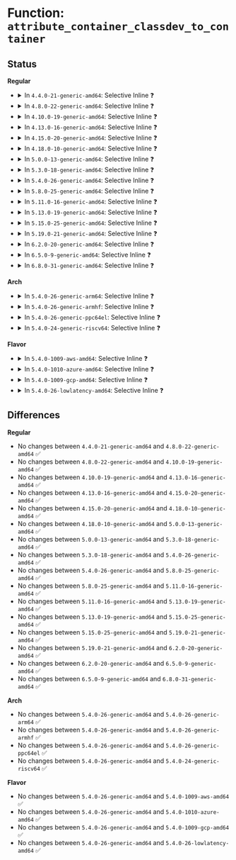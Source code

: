 # Function: <code>attribute_container_classdev_to_container</code>

## Status
<b>Regular</b>
<ul>
<li>
<details>
<summary>In <code>4.4.0-21-generic-amd64</code>: Selective Inline ❓</summary>

```c
struct attribute_container * attribute_container_classdev_to_container(struct device * classdev)
```

```json
{
  "name": "attribute_container_classdev_to_container",
  "collision_type": "Unique Global",
  "inline_type": "Selective",
  "funcs": [
    {
      "addr": 18446744071584416512,
      "name": "attribute_container_classdev_to_container",
      "external": true,
      "loc": "drivers/base/attribute_container.c:55",
      "file": "drivers/base/attribute_container.c",
      "inline": "not declared, inlined",
      "caller_inline": [
        "drivers/base/attribute_container.c:attribute_container_remove_attrs"
      ],
      "caller_func": []
    }
  ],
  "symbols": [
    {
      "addr": 18446744071584416512,
      "name": "attribute_container_classdev_to_container",
      "section": ".text",
      "bind": "STB_GLOBAL",
      "size": 15
    }
  ]
}
```
</details>
</li>
<li>
<details>
<summary>In <code>4.8.0-22-generic-amd64</code>: Selective Inline ❓</summary>

```c
struct attribute_container * attribute_container_classdev_to_container(struct device * classdev)
```

```json
{
  "name": "attribute_container_classdev_to_container",
  "collision_type": "Unique Global",
  "inline_type": "Selective",
  "funcs": [
    {
      "addr": 18446744071584753262,
      "name": "attribute_container_classdev_to_container",
      "external": true,
      "loc": "drivers/base/attribute_container.c:55",
      "file": "drivers/base/attribute_container.c",
      "inline": "not declared, inlined",
      "caller_inline": [
        "drivers/base/attribute_container.c:attribute_container_remove_attrs"
      ],
      "caller_func": []
    }
  ],
  "symbols": [
    {
      "addr": 18446744071584751872,
      "name": "attribute_container_classdev_to_container",
      "section": ".text",
      "bind": "STB_GLOBAL",
      "size": 15
    }
  ]
}
```
</details>
</li>
<li>
<details>
<summary>In <code>4.10.0-19-generic-amd64</code>: Selective Inline ❓</summary>

```c
struct attribute_container * attribute_container_classdev_to_container(struct device * classdev)
```

```json
{
  "name": "attribute_container_classdev_to_container",
  "collision_type": "Unique Global",
  "inline_type": "Selective",
  "funcs": [
    {
      "addr": 18446744071584943582,
      "name": "attribute_container_classdev_to_container",
      "external": true,
      "loc": "drivers/base/attribute_container.c:55",
      "file": "drivers/base/attribute_container.c",
      "inline": "not declared, inlined",
      "caller_inline": [
        "drivers/base/attribute_container.c:attribute_container_remove_attrs"
      ],
      "caller_func": []
    }
  ],
  "symbols": [
    {
      "addr": 18446744071584942192,
      "name": "attribute_container_classdev_to_container",
      "section": ".text",
      "bind": "STB_GLOBAL",
      "size": 15
    }
  ]
}
```
</details>
</li>
<li>
<details>
<summary>In <code>4.13.0-16-generic-amd64</code>: Selective Inline ❓</summary>

```c
struct attribute_container * attribute_container_classdev_to_container(struct device * classdev)
```

```json
{
  "name": "attribute_container_classdev_to_container",
  "collision_type": "Unique Global",
  "inline_type": "Selective",
  "funcs": [
    {
      "addr": 18446744071585027998,
      "name": "attribute_container_classdev_to_container",
      "external": true,
      "loc": "drivers/base/attribute_container.c:55",
      "file": "drivers/base/attribute_container.c",
      "inline": "not declared, inlined",
      "caller_inline": [
        "drivers/base/attribute_container.c:attribute_container_remove_attrs"
      ],
      "caller_func": []
    }
  ],
  "symbols": [
    {
      "addr": 18446744071585026640,
      "name": "attribute_container_classdev_to_container",
      "section": ".text",
      "bind": "STB_GLOBAL",
      "size": 15
    }
  ]
}
```
</details>
</li>
<li>
<details>
<summary>In <code>4.15.0-20-generic-amd64</code>: Selective Inline ❓</summary>

```c
struct attribute_container * attribute_container_classdev_to_container(struct device * classdev)
```

```json
{
  "name": "attribute_container_classdev_to_container",
  "collision_type": "Unique Global",
  "inline_type": "Selective",
  "funcs": [
    {
      "addr": 18446744071585450638,
      "name": "attribute_container_classdev_to_container",
      "external": true,
      "loc": "drivers/base/attribute_container.c:55",
      "file": "drivers/base/attribute_container.c",
      "inline": "not declared, inlined",
      "caller_inline": [
        "drivers/base/attribute_container.c:attribute_container_remove_attrs"
      ],
      "caller_func": []
    }
  ],
  "symbols": [
    {
      "addr": 18446744071585449280,
      "name": "attribute_container_classdev_to_container",
      "section": ".text",
      "bind": "STB_GLOBAL",
      "size": 15
    }
  ]
}
```
</details>
</li>
<li>
<details>
<summary>In <code>4.18.0-10-generic-amd64</code>: Selective Inline ❓</summary>

```c
struct attribute_container * attribute_container_classdev_to_container(struct device * classdev)
```

```json
{
  "name": "attribute_container_classdev_to_container",
  "collision_type": "Unique Global",
  "inline_type": "Selective",
  "funcs": [
    {
      "addr": 18446744071585693813,
      "name": "attribute_container_classdev_to_container",
      "external": true,
      "loc": "drivers/base/attribute_container.c:54",
      "file": "drivers/base/attribute_container.c",
      "inline": "not declared, inlined",
      "caller_inline": [
        "drivers/base/attribute_container.c:attribute_container_remove_attrs"
      ],
      "caller_func": []
    }
  ],
  "symbols": [
    {
      "addr": 18446744071585692464,
      "name": "attribute_container_classdev_to_container",
      "section": ".text",
      "bind": "STB_GLOBAL",
      "size": 15
    }
  ]
}
```
</details>
</li>
<li>
<details>
<summary>In <code>5.0.0-13-generic-amd64</code>: Selective Inline ❓</summary>

```c
struct attribute_container * attribute_container_classdev_to_container(struct device * classdev)
```

```json
{
  "name": "attribute_container_classdev_to_container",
  "collision_type": "Unique Global",
  "inline_type": "Selective",
  "funcs": [
    {
      "addr": 18446744071585824101,
      "name": "attribute_container_classdev_to_container",
      "external": true,
      "loc": "drivers/base/attribute_container.c:54",
      "file": "drivers/base/attribute_container.c",
      "inline": "not declared, inlined",
      "caller_inline": [
        "drivers/base/attribute_container.c:attribute_container_remove_attrs"
      ],
      "caller_func": []
    }
  ],
  "symbols": [
    {
      "addr": 18446744071585822736,
      "name": "attribute_container_classdev_to_container",
      "section": ".text",
      "bind": "STB_GLOBAL",
      "size": 15
    }
  ]
}
```
</details>
</li>
<li>
<details>
<summary>In <code>5.3.0-18-generic-amd64</code>: Selective Inline ❓</summary>

```c
struct attribute_container * attribute_container_classdev_to_container(struct device * classdev)
```

```json
{
  "name": "attribute_container_classdev_to_container",
  "collision_type": "Unique Global",
  "inline_type": "Selective",
  "funcs": [
    {
      "addr": 18446744071586058053,
      "name": "attribute_container_classdev_to_container",
      "external": true,
      "loc": "drivers/base/attribute_container.c:54",
      "file": "drivers/base/attribute_container.c",
      "inline": "not declared, inlined",
      "caller_inline": [
        "drivers/base/attribute_container.c:attribute_container_remove_attrs"
      ],
      "caller_func": []
    }
  ],
  "symbols": [
    {
      "addr": 18446744071586056688,
      "name": "attribute_container_classdev_to_container",
      "section": ".text",
      "bind": "STB_GLOBAL",
      "size": 15
    }
  ]
}
```
</details>
</li>
<li>
<details>
<summary>In <code>5.4.0-26-generic-amd64</code>: Selective Inline ❓</summary>

```c
struct attribute_container * attribute_container_classdev_to_container(struct device * classdev)
```

```json
{
  "name": "attribute_container_classdev_to_container",
  "collision_type": "Unique Global",
  "inline_type": "Selective",
  "funcs": [
    {
      "addr": 18446744071586205941,
      "name": "attribute_container_classdev_to_container",
      "external": true,
      "loc": "drivers/base/attribute_container.c:54",
      "file": "drivers/base/attribute_container.c",
      "inline": "not declared, inlined",
      "caller_inline": [
        "drivers/base/attribute_container.c:attribute_container_remove_attrs"
      ],
      "caller_func": []
    }
  ],
  "symbols": [
    {
      "addr": 18446744071586204576,
      "name": "attribute_container_classdev_to_container",
      "section": ".text",
      "bind": "STB_GLOBAL",
      "size": 15
    }
  ]
}
```
</details>
</li>
<li>
<details>
<summary>In <code>5.8.0-25-generic-amd64</code>: Selective Inline ❓</summary>

```c
struct attribute_container * attribute_container_classdev_to_container(struct device * classdev)
```

```json
{
  "name": "attribute_container_classdev_to_container",
  "collision_type": "Unique Global",
  "inline_type": "Selective",
  "funcs": [
    {
      "addr": 18446744071586969957,
      "name": "attribute_container_classdev_to_container",
      "external": true,
      "loc": "drivers/base/attribute_container.c:54",
      "file": "drivers/base/attribute_container.c",
      "inline": "not declared, inlined",
      "caller_inline": [
        "drivers/base/attribute_container.c:attribute_container_remove_attrs",
        "drivers/base/attribute_container.c:attribute_container_add_attrs"
      ],
      "caller_func": []
    }
  ],
  "symbols": [
    {
      "addr": 18446744071586967984,
      "name": "attribute_container_classdev_to_container",
      "section": ".text",
      "bind": "STB_GLOBAL",
      "size": 15
    }
  ]
}
```
</details>
</li>
<li>
<details>
<summary>In <code>5.11.0-16-generic-amd64</code>: Selective Inline ❓</summary>

```c
struct attribute_container * attribute_container_classdev_to_container(struct device * classdev)
```

```json
{
  "name": "attribute_container_classdev_to_container",
  "collision_type": "Unique Global",
  "inline_type": "Selective",
  "funcs": [
    {
      "addr": 18446744071587055733,
      "name": "attribute_container_classdev_to_container",
      "external": true,
      "loc": "drivers/base/attribute_container.c:54",
      "file": "drivers/base/attribute_container.c",
      "inline": "not declared, inlined",
      "caller_inline": [
        "drivers/base/attribute_container.c:attribute_container_remove_attrs",
        "drivers/base/attribute_container.c:attribute_container_add_attrs"
      ],
      "caller_func": []
    }
  ],
  "symbols": [
    {
      "addr": 18446744071587053760,
      "name": "attribute_container_classdev_to_container",
      "section": ".text",
      "bind": "STB_GLOBAL",
      "size": 15
    }
  ]
}
```
</details>
</li>
<li>
<details>
<summary>In <code>5.13.0-19-generic-amd64</code>: Selective Inline ❓</summary>

```c
struct attribute_container * attribute_container_classdev_to_container(struct device * classdev)
```

```json
{
  "name": "attribute_container_classdev_to_container",
  "collision_type": "Unique Global",
  "inline_type": "Selective",
  "funcs": [
    {
      "addr": 18446744071586939525,
      "name": "attribute_container_classdev_to_container",
      "external": true,
      "loc": "drivers/base/attribute_container.c:54",
      "file": "drivers/base/attribute_container.c",
      "inline": "not declared, inlined",
      "caller_inline": [
        "drivers/base/attribute_container.c:attribute_container_remove_attrs",
        "drivers/base/attribute_container.c:attribute_container_add_attrs"
      ],
      "caller_func": []
    }
  ],
  "symbols": [
    {
      "addr": 18446744071586937552,
      "name": "attribute_container_classdev_to_container",
      "section": ".text",
      "bind": "STB_GLOBAL",
      "size": 15
    }
  ]
}
```
</details>
</li>
<li>
<details>
<summary>In <code>5.15.0-25-generic-amd64</code>: Selective Inline ❓</summary>

```c
struct attribute_container * attribute_container_classdev_to_container(struct device * classdev)
```

```json
{
  "name": "attribute_container_classdev_to_container",
  "collision_type": "Unique Global",
  "inline_type": "Selective",
  "funcs": [
    {
      "addr": 18446744071587503109,
      "name": "attribute_container_classdev_to_container",
      "external": true,
      "loc": "drivers/base/attribute_container.c:54",
      "file": "drivers/base/attribute_container.c",
      "inline": "not declared, inlined",
      "caller_inline": [
        "drivers/base/attribute_container.c:attribute_container_remove_attrs",
        "drivers/base/attribute_container.c:attribute_container_add_attrs"
      ],
      "caller_func": []
    }
  ],
  "symbols": [
    {
      "addr": 18446744071587501136,
      "name": "attribute_container_classdev_to_container",
      "section": ".text",
      "bind": "STB_GLOBAL",
      "size": 15
    }
  ]
}
```
</details>
</li>
<li>
<details>
<summary>In <code>5.19.0-21-generic-amd64</code>: Selective Inline ❓</summary>

```c
struct attribute_container * attribute_container_classdev_to_container(struct device * classdev)
```

```json
{
  "name": "attribute_container_classdev_to_container",
  "collision_type": "Unique Global",
  "inline_type": "Selective",
  "funcs": [
    {
      "addr": 18446744071588827717,
      "name": "attribute_container_classdev_to_container",
      "external": true,
      "loc": "drivers/base/attribute_container.c:54",
      "file": "drivers/base/attribute_container.c",
      "inline": "not declared, inlined",
      "caller_inline": [
        "drivers/base/attribute_container.c:attribute_container_remove_attrs",
        "drivers/base/attribute_container.c:attribute_container_add_attrs"
      ],
      "caller_func": []
    }
  ],
  "symbols": [
    {
      "addr": 18446744071588825584,
      "name": "attribute_container_classdev_to_container",
      "section": ".text",
      "bind": "STB_GLOBAL",
      "size": 21
    }
  ]
}
```
</details>
</li>
<li>
<details>
<summary>In <code>6.2.0-20-generic-amd64</code>: Selective Inline ❓</summary>

```c
struct attribute_container * attribute_container_classdev_to_container(struct device * classdev)
```

```json
{
  "name": "attribute_container_classdev_to_container",
  "collision_type": "Unique Global",
  "inline_type": "Selective",
  "funcs": [
    {
      "addr": 18446744071590327573,
      "name": "attribute_container_classdev_to_container",
      "external": true,
      "loc": "drivers/base/attribute_container.c:54",
      "file": "drivers/base/attribute_container.c",
      "inline": "not declared, inlined",
      "caller_inline": [
        "drivers/base/attribute_container.c:attribute_container_remove_attrs",
        "drivers/base/attribute_container.c:attribute_container_add_attrs"
      ],
      "caller_func": []
    }
  ],
  "symbols": [
    {
      "addr": 18446744071590325184,
      "name": "attribute_container_classdev_to_container",
      "section": ".text",
      "bind": "STB_GLOBAL",
      "size": 21
    }
  ]
}
```
</details>
</li>
<li>
<details>
<summary>In <code>6.5.0-9-generic-amd64</code>: Selective Inline ❓</summary>

```c
struct attribute_container * attribute_container_classdev_to_container(struct device * classdev)
```

```json
{
  "name": "attribute_container_classdev_to_container",
  "collision_type": "Unique Global",
  "inline_type": "Selective",
  "funcs": [
    {
      "addr": 18446744071590647605,
      "name": "attribute_container_classdev_to_container",
      "external": true,
      "loc": "drivers/base/attribute_container.c:54",
      "file": "drivers/base/attribute_container.c",
      "inline": "not declared, inlined",
      "caller_inline": [
        "drivers/base/attribute_container.c:attribute_container_remove_attrs",
        "drivers/base/attribute_container.c:attribute_container_add_attrs"
      ],
      "caller_func": []
    }
  ],
  "symbols": [
    {
      "addr": 18446744071590645216,
      "name": "attribute_container_classdev_to_container",
      "section": ".text",
      "bind": "STB_GLOBAL",
      "size": 21
    }
  ]
}
```
</details>
</li>
<li>
<details>
<summary>In <code>6.8.0-31-generic-amd64</code>: Selective Inline ❓</summary>

```c
struct attribute_container * attribute_container_classdev_to_container(struct device * classdev)
```

```json
{
  "name": "attribute_container_classdev_to_container",
  "collision_type": "Unique Global",
  "inline_type": "Selective",
  "funcs": [
    {
      "addr": 18446744071591007749,
      "name": "attribute_container_classdev_to_container",
      "external": true,
      "loc": "drivers/base/attribute_container.c:54",
      "file": "drivers/base/attribute_container.c",
      "inline": "not declared, inlined",
      "caller_inline": [
        "drivers/base/attribute_container.c:attribute_container_remove_attrs",
        "drivers/base/attribute_container.c:attribute_container_add_attrs"
      ],
      "caller_func": []
    }
  ],
  "symbols": [
    {
      "addr": 18446744071591005312,
      "name": "attribute_container_classdev_to_container",
      "section": ".text",
      "bind": "STB_GLOBAL",
      "size": 21
    }
  ]
}
```
</details>
</li>
</ul>
<b>Arch</b>
<ul>
<li>
<details>
<summary>In <code>5.4.0-26-generic-arm64</code>: Selective Inline ❓</summary>

```c
struct attribute_container * attribute_container_classdev_to_container(struct device * classdev)
```

```json
{
  "name": "attribute_container_classdev_to_container",
  "collision_type": "Unique Global",
  "inline_type": "Selective",
  "funcs": [
    {
      "addr": 18446603336499009460,
      "name": "attribute_container_classdev_to_container",
      "external": true,
      "loc": "drivers/base/attribute_container.c:54",
      "file": "drivers/base/attribute_container.c",
      "inline": "not declared, inlined",
      "caller_inline": [
        "drivers/base/attribute_container.c:attribute_container_remove_attrs"
      ],
      "caller_func": []
    }
  ],
  "symbols": [
    {
      "addr": 18446603336499007744,
      "name": "attribute_container_classdev_to_container",
      "section": ".text",
      "bind": "STB_GLOBAL",
      "size": 40
    }
  ]
}
```
</details>
</li>
<li>
<details>
<summary>In <code>5.4.0-26-generic-armhf</code>: Selective Inline ❓</summary>

```c
struct attribute_container * attribute_container_classdev_to_container(struct device * classdev)
```

```json
{
  "name": "attribute_container_classdev_to_container",
  "collision_type": "Unique Global",
  "inline_type": "Selective",
  "funcs": [
    {
      "addr": 3231573764,
      "name": "attribute_container_classdev_to_container",
      "external": true,
      "loc": "drivers/base/attribute_container.c:54",
      "file": "drivers/base/attribute_container.c",
      "inline": "not declared, inlined",
      "caller_inline": [
        "drivers/base/attribute_container.c:attribute_container_remove_attrs"
      ],
      "caller_func": []
    }
  ],
  "symbols": [
    {
      "addr": 3231572252,
      "name": "attribute_container_classdev_to_container",
      "section": ".text",
      "bind": "STB_GLOBAL",
      "size": 28
    }
  ]
}
```
</details>
</li>
<li>
<details>
<summary>In <code>5.4.0-26-generic-ppc64el</code>: Selective Inline ❓</summary>

```c
struct attribute_container * attribute_container_classdev_to_container(struct device * classdev)
```

```json
{
  "name": "attribute_container_classdev_to_container",
  "collision_type": "Unique Global",
  "inline_type": "Selective",
  "funcs": [
    {
      "addr": 13835058055292169532,
      "name": "attribute_container_classdev_to_container",
      "external": true,
      "loc": "drivers/base/attribute_container.c:54",
      "file": "drivers/base/attribute_container.c",
      "inline": "not declared, inlined",
      "caller_inline": [
        "drivers/base/attribute_container.c:attribute_container_remove_attrs",
        "drivers/base/attribute_container.c:attribute_container_add_attrs"
      ],
      "caller_func": []
    }
  ],
  "symbols": [
    {
      "addr": 13835058055292166992,
      "name": "attribute_container_classdev_to_container",
      "section": ".text",
      "bind": "STB_GLOBAL",
      "size": 16
    }
  ]
}
```
</details>
</li>
<li>
<details>
<summary>In <code>5.4.0-24-generic-riscv64</code>: Selective Inline ❓</summary>

```c
struct attribute_container * attribute_container_classdev_to_container(struct device * classdev)
```

```json
{
  "name": "attribute_container_classdev_to_container",
  "collision_type": "Unique Global",
  "inline_type": "Selective",
  "funcs": [
    {
      "addr": 18446743936276379004,
      "name": "attribute_container_classdev_to_container",
      "external": true,
      "loc": "drivers/base/attribute_container.c:54",
      "file": "drivers/base/attribute_container.c",
      "inline": "not declared, inlined",
      "caller_inline": [
        "drivers/base/attribute_container.c:attribute_container_remove_attrs"
      ],
      "caller_func": []
    }
  ],
  "symbols": [
    {
      "addr": 18446743936276377520,
      "name": "attribute_container_classdev_to_container",
      "section": ".text",
      "bind": "STB_GLOBAL",
      "size": 36
    }
  ]
}
```
</details>
</li>
</ul>
<b>Flavor</b>
<ul>
<li>
<details>
<summary>In <code>5.4.0-1009-aws-amd64</code>: Selective Inline ❓</summary>

```c
struct attribute_container * attribute_container_classdev_to_container(struct device * classdev)
```

```json
{
  "name": "attribute_container_classdev_to_container",
  "collision_type": "Unique Global",
  "inline_type": "Selective",
  "funcs": [
    {
      "addr": 18446744071585966149,
      "name": "attribute_container_classdev_to_container",
      "external": true,
      "loc": "drivers/base/attribute_container.c:54",
      "file": "drivers/base/attribute_container.c",
      "inline": "not declared, inlined",
      "caller_inline": [
        "drivers/base/attribute_container.c:attribute_container_remove_attrs"
      ],
      "caller_func": []
    }
  ],
  "symbols": [
    {
      "addr": 18446744071585964784,
      "name": "attribute_container_classdev_to_container",
      "section": ".text",
      "bind": "STB_GLOBAL",
      "size": 15
    }
  ]
}
```
</details>
</li>
<li>
<details>
<summary>In <code>5.4.0-1010-azure-amd64</code>: Selective Inline ❓</summary>

```c
struct attribute_container * attribute_container_classdev_to_container(struct device * classdev)
```

```json
{
  "name": "attribute_container_classdev_to_container",
  "collision_type": "Unique Global",
  "inline_type": "Selective",
  "funcs": [
    {
      "addr": 18446744071585815413,
      "name": "attribute_container_classdev_to_container",
      "external": true,
      "loc": "drivers/base/attribute_container.c:54",
      "file": "drivers/base/attribute_container.c",
      "inline": "not declared, inlined",
      "caller_inline": [
        "drivers/base/attribute_container.c:attribute_container_remove_attrs"
      ],
      "caller_func": []
    }
  ],
  "symbols": [
    {
      "addr": 18446744071585814048,
      "name": "attribute_container_classdev_to_container",
      "section": ".text",
      "bind": "STB_GLOBAL",
      "size": 15
    }
  ]
}
```
</details>
</li>
<li>
<details>
<summary>In <code>5.4.0-1009-gcp-amd64</code>: Selective Inline ❓</summary>

```c
struct attribute_container * attribute_container_classdev_to_container(struct device * classdev)
```

```json
{
  "name": "attribute_container_classdev_to_container",
  "collision_type": "Unique Global",
  "inline_type": "Selective",
  "funcs": [
    {
      "addr": 18446744071586155957,
      "name": "attribute_container_classdev_to_container",
      "external": true,
      "loc": "drivers/base/attribute_container.c:54",
      "file": "drivers/base/attribute_container.c",
      "inline": "not declared, inlined",
      "caller_inline": [
        "drivers/base/attribute_container.c:attribute_container_remove_attrs"
      ],
      "caller_func": []
    }
  ],
  "symbols": [
    {
      "addr": 18446744071586154592,
      "name": "attribute_container_classdev_to_container",
      "section": ".text",
      "bind": "STB_GLOBAL",
      "size": 15
    }
  ]
}
```
</details>
</li>
<li>
<details>
<summary>In <code>5.4.0-26-lowlatency-amd64</code>: Selective Inline ❓</summary>

```c
struct attribute_container * attribute_container_classdev_to_container(struct device * classdev)
```

```json
{
  "name": "attribute_container_classdev_to_container",
  "collision_type": "Unique Global",
  "inline_type": "Selective",
  "funcs": [
    {
      "addr": 18446744071586264661,
      "name": "attribute_container_classdev_to_container",
      "external": true,
      "loc": "drivers/base/attribute_container.c:54",
      "file": "drivers/base/attribute_container.c",
      "inline": "not declared, inlined",
      "caller_inline": [
        "drivers/base/attribute_container.c:attribute_container_remove_attrs"
      ],
      "caller_func": []
    }
  ],
  "symbols": [
    {
      "addr": 18446744071586263296,
      "name": "attribute_container_classdev_to_container",
      "section": ".text",
      "bind": "STB_GLOBAL",
      "size": 15
    }
  ]
}
```
</details>
</li>
</ul>

## Differences
<b>Regular</b>
<ul>
<li>
No changes between <code>4.4.0-21-generic-amd64</code> and <code>4.8.0-22-generic-amd64</code> ✅
</li>
<li>
No changes between <code>4.8.0-22-generic-amd64</code> and <code>4.10.0-19-generic-amd64</code> ✅
</li>
<li>
No changes between <code>4.10.0-19-generic-amd64</code> and <code>4.13.0-16-generic-amd64</code> ✅
</li>
<li>
No changes between <code>4.13.0-16-generic-amd64</code> and <code>4.15.0-20-generic-amd64</code> ✅
</li>
<li>
No changes between <code>4.15.0-20-generic-amd64</code> and <code>4.18.0-10-generic-amd64</code> ✅
</li>
<li>
No changes between <code>4.18.0-10-generic-amd64</code> and <code>5.0.0-13-generic-amd64</code> ✅
</li>
<li>
No changes between <code>5.0.0-13-generic-amd64</code> and <code>5.3.0-18-generic-amd64</code> ✅
</li>
<li>
No changes between <code>5.3.0-18-generic-amd64</code> and <code>5.4.0-26-generic-amd64</code> ✅
</li>
<li>
No changes between <code>5.4.0-26-generic-amd64</code> and <code>5.8.0-25-generic-amd64</code> ✅
</li>
<li>
No changes between <code>5.8.0-25-generic-amd64</code> and <code>5.11.0-16-generic-amd64</code> ✅
</li>
<li>
No changes between <code>5.11.0-16-generic-amd64</code> and <code>5.13.0-19-generic-amd64</code> ✅
</li>
<li>
No changes between <code>5.13.0-19-generic-amd64</code> and <code>5.15.0-25-generic-amd64</code> ✅
</li>
<li>
No changes between <code>5.15.0-25-generic-amd64</code> and <code>5.19.0-21-generic-amd64</code> ✅
</li>
<li>
No changes between <code>5.19.0-21-generic-amd64</code> and <code>6.2.0-20-generic-amd64</code> ✅
</li>
<li>
No changes between <code>6.2.0-20-generic-amd64</code> and <code>6.5.0-9-generic-amd64</code> ✅
</li>
<li>
No changes between <code>6.5.0-9-generic-amd64</code> and <code>6.8.0-31-generic-amd64</code> ✅
</li>
</ul>
<b>Arch</b>
<ul>
<li>
No changes between <code>5.4.0-26-generic-amd64</code> and <code>5.4.0-26-generic-arm64</code> ✅
</li>
<li>
No changes between <code>5.4.0-26-generic-amd64</code> and <code>5.4.0-26-generic-armhf</code> ✅
</li>
<li>
No changes between <code>5.4.0-26-generic-amd64</code> and <code>5.4.0-26-generic-ppc64el</code> ✅
</li>
<li>
No changes between <code>5.4.0-26-generic-amd64</code> and <code>5.4.0-24-generic-riscv64</code> ✅
</li>
</ul>
<b>Flavor</b>
<ul>
<li>
No changes between <code>5.4.0-26-generic-amd64</code> and <code>5.4.0-1009-aws-amd64</code> ✅
</li>
<li>
No changes between <code>5.4.0-26-generic-amd64</code> and <code>5.4.0-1010-azure-amd64</code> ✅
</li>
<li>
No changes between <code>5.4.0-26-generic-amd64</code> and <code>5.4.0-1009-gcp-amd64</code> ✅
</li>
<li>
No changes between <code>5.4.0-26-generic-amd64</code> and <code>5.4.0-26-lowlatency-amd64</code> ✅
</li>
</ul>
